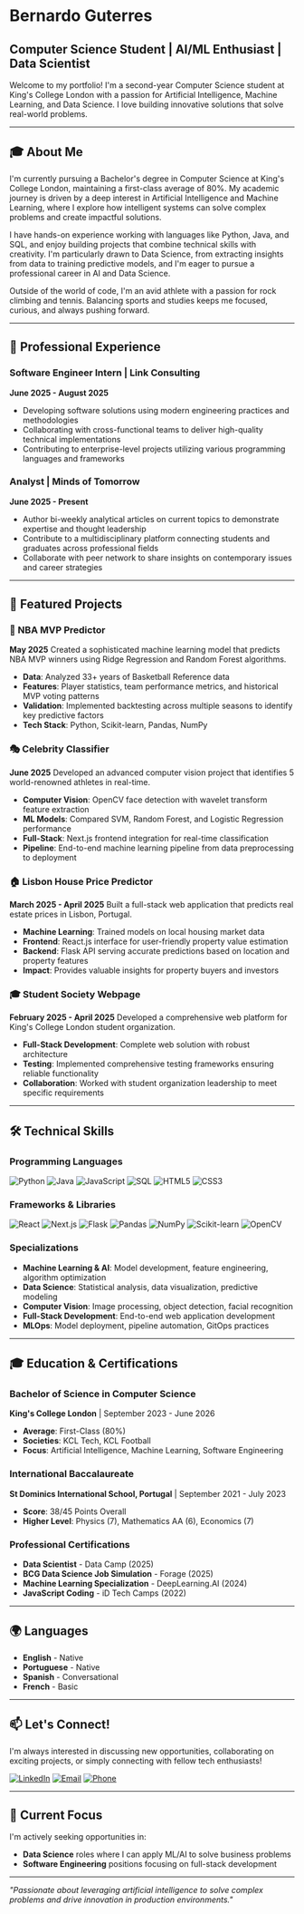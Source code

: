 # Bernardo Guterres
## Computer Science Student | AI/ML Enthusiast | Data Scientist

Welcome to my portfolio! I'm a second-year Computer Science student at King's College London with a passion for Artificial Intelligence, Machine Learning, and Data Science. I love building innovative solutions that solve real-world problems.

---

## 🎓 About Me

I'm currently pursuing a Bachelor's degree in Computer Science at King's College London, maintaining a first-class average of 80%. My academic journey is driven by a deep interest in Artificial Intelligence and Machine Learning, where I explore how intelligent systems can solve complex problems and create impactful solutions.

I have hands-on experience working with languages like Python, Java, and SQL, and enjoy building projects that combine technical skills with creativity. I'm particularly drawn to Data Science, from extracting insights from data to training predictive models, and I'm eager to pursue a professional career in AI and Data Science.

Outside of the world of code, I'm an avid athlete with a passion for rock climbing and tennis. Balancing sports and studies keeps me focused, curious, and always pushing forward.

---

## 💼 Professional Experience

### Software Engineer Intern | Link Consulting
**June 2025 - August 2025**
- Developing software solutions using modern engineering practices and methodologies
- Collaborating with cross-functional teams to deliver high-quality technical implementations
- Contributing to enterprise-level projects utilizing various programming languages and frameworks

### Analyst | Minds of Tomorrow
**June 2025 - Present**
- Author bi-weekly analytical articles on current topics to demonstrate expertise and thought leadership
- Contribute to a multidisciplinary platform connecting students and graduates across professional fields
- Collaborate with peer network to share insights on contemporary issues and career strategies

---

## 🚀 Featured Projects

### 🏀 NBA MVP Predictor
**May 2025**
Created a sophisticated machine learning model that predicts NBA MVP winners using Ridge Regression and Random Forest algorithms.
- **Data**: Analyzed 33+ years of Basketball Reference data
- **Features**: Player statistics, team performance metrics, and historical MVP voting patterns
- **Validation**: Implemented backtesting across multiple seasons to identify key predictive factors
- **Tech Stack**: Python, Scikit-learn, Pandas, NumPy

### 🎭 Celebrity Classifier
**June 2025**
Developed an advanced computer vision project that identifies 5 world-renowned athletes in real-time.
- **Computer Vision**: OpenCV face detection with wavelet transform feature extraction
- **ML Models**: Compared SVM, Random Forest, and Logistic Regression performance
- **Full-Stack**: Next.js frontend integration for real-time classification
- **Pipeline**: End-to-end machine learning pipeline from data preprocessing to deployment

### 🏠 Lisbon House Price Predictor
**March 2025 - April 2025**
Built a full-stack web application that predicts real estate prices in Lisbon, Portugal.
- **Machine Learning**: Trained models on local housing market data
- **Frontend**: React.js interface for user-friendly property value estimation
- **Backend**: Flask API serving accurate predictions based on location and property features
- **Impact**: Provides valuable insights for property buyers and investors

### 🎓 Student Society Webpage
**February 2025 - April 2025**
Developed a comprehensive web platform for King's College London student organization.
- **Full-Stack Development**: Complete web solution with robust architecture
- **Testing**: Implemented comprehensive testing frameworks ensuring reliable functionality
- **Collaboration**: Worked with student organization leadership to meet specific requirements

---

## 🛠️ Technical Skills

### Programming Languages
![Python](https://img.shields.io/badge/-Python-3776AB?style=flat&logo=python&logoColor=white)
![Java](https://img.shields.io/badge/-Java-007396?style=flat&logo=java&logoColor=white)
![JavaScript](https://img.shields.io/badge/-JavaScript-F7DF1E?style=flat&logo=javascript&logoColor=black)
![SQL](https://img.shields.io/badge/-SQL-4479A1?style=flat&logo=mysql&logoColor=white)
![HTML5](https://img.shields.io/badge/-HTML5-E34F26?style=flat&logo=html5&logoColor=white)
![CSS3](https://img.shields.io/badge/-CSS3-1572B6?style=flat&logo=css3&logoColor=white)

### Frameworks & Libraries
![React](https://img.shields.io/badge/-React-61DAFB?style=flat&logo=react&logoColor=black)
![Next.js](https://img.shields.io/badge/-Next.js-000000?style=flat&logo=next.js&logoColor=white)
![Flask](https://img.shields.io/badge/-Flask-000000?style=flat&logo=flask&logoColor=white)
![Pandas](https://img.shields.io/badge/-Pandas-150458?style=flat&logo=pandas&logoColor=white)
![NumPy](https://img.shields.io/badge/-NumPy-013243?style=flat&logo=numpy&logoColor=white)
![Scikit-learn](https://img.shields.io/badge/-Scikit--learn-F7931E?style=flat&logo=scikit-learn&logoColor=white)
![OpenCV](https://img.shields.io/badge/-OpenCV-5C3EE8?style=flat&logo=opencv&logoColor=white)

### Specializations
- **Machine Learning & AI**: Model development, feature engineering, algorithm optimization
- **Data Science**: Statistical analysis, data visualization, predictive modeling
- **Computer Vision**: Image processing, object detection, facial recognition
- **Full-Stack Development**: End-to-end web application development
- **MLOps**: Model deployment, pipeline automation, GitOps practices

---

## 🎓 Education & Certifications

### Bachelor of Science in Computer Science
**King's College London** | September 2023 - June 2026
- **Average**: First-Class (80%)
- **Societies**: KCL Tech, KCL Football
- **Focus**: Artificial Intelligence, Machine Learning, Software Engineering

### International Baccalaureate
**St Dominics International School, Portugal** | September 2021 - July 2023
- **Score**: 38/45 Points Overall
- **Higher Level**: Physics (7), Mathematics AA (6), Economics (7)

### Professional Certifications
- **Data Scientist** - Data Camp (2025)
- **BCG Data Science Job Simulation** - Forage (2025)
- **Machine Learning Specialization** - DeepLearning.AI (2024)
- **JavaScript Coding** - iD Tech Camps (2022)

---

## 🌍 Languages
- **English** - Native
- **Portuguese** - Native
- **Spanish** - Conversational
- **French** - Basic

---

## 📫 Let's Connect!

I'm always interested in discussing new opportunities, collaborating on exciting projects, or simply connecting with fellow tech enthusiasts!

[![LinkedIn](https://img.shields.io/badge/-LinkedIn-0077B5?style=flat&logo=linkedin&logoColor=white)](https://www.linkedin.com/in/bernardoguterres/)
[![Email](https://img.shields.io/badge/-Email-D14836?style=flat&logo=gmail&logoColor=white)](mailto:bernardomloguterres@gmail.com)
[![Phone](https://img.shields.io/badge/-Phone-25D366?style=flat&logo=whatsapp&logoColor=white)](tel:+351969019152)

---

## 🎯 Current Focus

I'm actively seeking opportunities in:
- **Data Science** roles where I can apply ML/AI to solve business problems
- **Software Engineering** positions focusing on full-stack development

---

*"Passionate about leveraging artificial intelligence to solve complex problems and drive innovation in production environments."*
